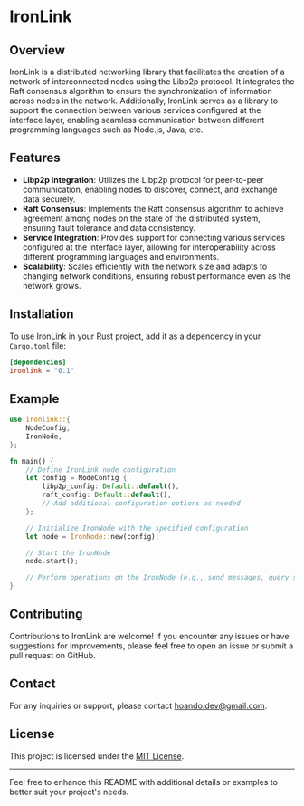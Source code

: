 # IronLink

## Overview

IronLink is a distributed networking library that facilitates the creation of a network of interconnected nodes using the Libp2p protocol. It integrates the Raft consensus algorithm to ensure the synchronization of information across nodes in the network. Additionally, IronLink serves as a library to support the connection between various services configured at the interface layer, enabling seamless communication between different programming languages such as Node.js, Java, etc.

## Features

- **Libp2p Integration**: Utilizes the Libp2p protocol for peer-to-peer communication, enabling nodes to discover, connect, and exchange data securely.
- **Raft Consensus**: Implements the Raft consensus algorithm to achieve agreement among nodes on the state of the distributed system, ensuring fault tolerance and data consistency.
- **Service Integration**: Provides support for connecting various services configured at the interface layer, allowing for interoperability across different programming languages and environments.
- **Scalability**: Scales efficiently with the network size and adapts to changing network conditions, ensuring robust performance even as the network grows.

## Installation

To use IronLink in your Rust project, add it as a dependency in your `Cargo.toml` file:

```toml
[dependencies]
ironlink = "0.1"
```

## Example

```rust
use ironlink::{
    NodeConfig,
    IronNode,
};

fn main() {
    // Define IronLink node configuration
    let config = NodeConfig {
        libp2p_config: Default::default(),
        raft_config: Default::default(),
        // Add additional configuration options as needed
    };

    // Initialize IronNode with the specified configuration
    let node = IronNode::new(config);

    // Start the IronNode
    node.start();

    // Perform operations on the IronNode (e.g., send messages, query state)
}

```

## Contributing

Contributions to IronLink are welcome! If you encounter any issues or have suggestions for improvements, please feel free to open an issue or submit a pull request on GitHub.

## Contact

For any inquiries or support, please contact <hoando.dev@gmail.com>.

## License

This project is licensed under the [MIT License](LICENSE).

---

Feel free to enhance this README with additional details or examples to better suit your project's needs.
